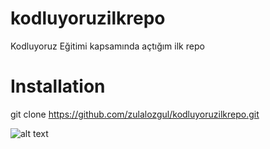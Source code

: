 # kodluyoruzilkrepo
Kodluyoruz Eğitimi kapsamında açtığım ilk repo

# Installation 

git clone https://github.com/zulalozgul/kodluyoruzilkrepo.git

  

![alt text](https://www.google.com/search?q=patika.dev+foto&tbm=isch&ved=2ahUKEwiuxq3YtZf7AhVekf0HHcR6ARIQ2-cCegQIABAA&oq=patika.dev+foto&gs_lcp=CgNpbWcQAzIHCAAQgAQQGDoECCMQJ1DJCFiENmC8N2gCcAB4AIAB9AOIAe0JkgEHMy0yLjAuMZgBAKABAaoBC2d3cy13aXotaW1nwAEB&sclient=img&ei=uolmY66BBN6i9u8PxPWFkAE&bih=711&biw=709&rlz=1C5CHFA_enTR901TR901#imgrc=YathbpRc0XxE5M)
